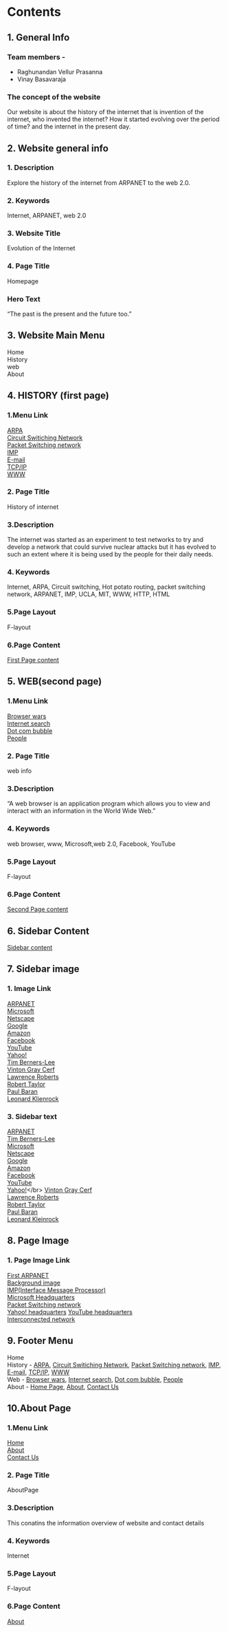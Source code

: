# Contents
## 1. General Info
### Team members - 
* Raghunandan Vellur Prasanna  
* Vinay Basavaraja
### The concept of the website
Our website is about the history of the internet that is invention of the internet, who invented the internet?  How it started evolving over the period of time? and the internet in the present day. 
## 2. Website general info
### 1.	Description
Explore the history of the internet from ARPANET to the web 2.0.
### 2.  Keywords
Internet, ARPANET, web 2.0 
### 3. Website Title
Evolution of the Internet
### 4.	Page Title
Homepage
### Hero Text
“The past is the present and the future too.”
## 3. Website Main Menu
Home  
History  
web  
About
## 4. HISTORY (first page)
### 1.Menu Link 
[ARPA](https://github.com/vinayb004/website_outline/blob/main/page-one%20content.md#arpa)  
[Circuit Switiching Network](https://github.com/vinayb004/website_outline/blob/main/page-one%20content.md#circuit-switch-network)  
[Packet Switching network](https://github.com/vinayb004/website_outline/blob/main/page-one%20content.md#packet-switching-network)  
[IMP](https://github.com/vinayb004/website_outline/blob/main/page-one%20content.md#imp-interface-message-processor)  
[E-mail](https://github.com/vinayb004/website_outline/blob/main/page-one%20content.md#e-mail)  
[TCP/IP](https://github.com/vinayb004/website_outline/blob/main/page-one%20content.md#-tcp-ip)  
[WWW](https://github.com/vinayb004/website_outline/blob/main/page-one%20content.md#-www-)
### 2. Page Title
History of internet
### 3.Description 
The internet was started as an experiment to test networks to try and develop a network that could survive nuclear attacks but it has evolved to such an extent where it is being used by the people for their daily needs. 
### 4. Keywords
Internet, ARPA, Circuit switching, Hot potato routing, packet switching network, ARPANET, IMP, UCLA, MIT, WWW, HTTP, HTML
### 5.Page Layout
F-layout
### 6.Page Content
[First Page content](https://github.com/vinayb004/website_outline/blob/page-one/page-one%20content.md)
## 5. WEB(second page)
### 1.Menu Link 
[Browser wars](https://github.com/vinayb004/website_outline/blob/page-one/page_two_content.md#browser-wars)  
[Internet search](https://github.com/vinayb004/website_outline/blob/page-one/page_two_content.md#internet-search)  
[Dot com bubble](https://github.com/vinayb004/website_outline/blob/page-one/page_two_content.md#dot-com-bubble)  
[People](https://github.com/Raghuvp01/website_outline/blob/main/page_two_content.md#People)    
### 2. Page Title
web info
### 3.Description 
“A web browser is an application program which allows you to view and interact with an information in the World Wide Web.”  
### 4. Keywords
web browser, www, Microsoft,web 2.0, Facebook, YouTube
### 5.Page Layout
F-layout
### 6.Page Content
[Second Page content](https://github.com/vinayb004/website_outline/blob/page-one/page_two_content.md)
## 6. Sidebar Content
[Sidebar content](https://github.com/Raghuvp01/website_outline/blob/page-one/Sidebar%20content.md)
## 7. Sidebar image
### 1. Image Link
[ARPANET](https://github.com/Raghuvp01/website_outline/blob/page-one/Images/Sidebar_Images/ARPANET.png "ARPANET Logo")  
[Microsoft](https://github.com/Raghuvp01/website_outline/blob/page-one/Images/Sidebar_Images/microsoft.jpg "Microsoft logo")  
[Netscape](https://github.com/Raghuvp01/website_outline/blob/page-one/Images/Sidebar_Images/Netscape-Logo.png "Netscape logo")  
[Google](https://github.com/Raghuvp01/website_outline/blob/page-one/Images/Sidebar_Images/Google.png "Google logo")  
[Amazon](https://github.com/Raghuvp01/website_outline/blob/page-one/Images/Sidebar_Images/Amazon%20logo.png "Amazon logo")   
[Facebook](https://github.com/Raghuvp01/website_outline/blob/page-one/Images/Sidebar_Images/Facebook-logo.png "Facebook logo")  
[YouTube](https://github.com/Raghuvp01/website_outline/blob/page-one/Images/Sidebar_Images/YouTube-Logo.png)   
[Yahoo!](https://github.com/Raghuvp01/website_outline/blob/page-one/Images/Sidebar_Images/Yahoo-Emblem.png "Yahoo! logo")  
[Tim Berners-Lee](https://github.com/Raghuvp01/website_outline/blob/page-one/Images/Sidebar_Images/licensed-image.jpg "Photo of Tim Berners-Lee")  
[Vinton Gray Cerf](https://github.com/Raghuvp01/website_outline/blob/page-one/Images/Sidebar_Images/V.-Cerf.jpg "Photo of Vinton Gray Cerf")  
[Lawrence Roberts](https://github.com/Raghuvp01/website_outline/blob/page-one/Images/Sidebar_Images/Larry_Roberts.jpg "Photo of Lawrence Roberts")  
[Robert Taylor](https://github.com/Raghuvp01/website_outline/blob/page-one/Images/Sidebar_Images/Bob_Taylor.jpg "Photo of Robert Taylor")  
[Paul Baran](https://github.com/Raghuvp01/website_outline/blob/page-one/Images/Sidebar_Images/Paul%20Baran_1.jpg "Photo of Paul Baran")  
[Leonard Klienrock](https://github.com/Raghuvp01/website_outline/blob/page-one/Images/Sidebar_Images/Kleinrock.jpg "Photo of Leonard Klienrock")  
### 3. Sidebar text
[ARPANET](https://github.com/Raghuvp01/website_outline/blob/page-one/Sidebar%20content.md#ARPANET)</br>
[Tim Berners-Lee](https://github.com/Raghuvp01/website_outline/blob/page-one/Sidebar%20content.md#Tim_Berners-lee)</br>
[Microsoft](https://github.com/Raghuvp01/website_outline/blob/page-one/Sidebar%20content.md#Microsoft)</br>
[Netscape](https://github.com/Raghuvp01/website_outline/blob/page-one/Sidebar%20content.md#Netscape)</br>
[Google](https://github.com/Raghuvp01/website_outline/blob/page-one/Sidebar%20content.md#Google)</br>
[Amazon](https://github.com/Raghuvp01/website_outline/blob/page-one/Sidebar%20content.md#Amazon)</br>
[Facebook](https://github.com/Raghuvp01/website_outline/blob/page-one/Sidebar%20content.md#Facebook)</br>
[YouTube](https://github.com/Raghuvp01/website_outline/blob/page-one/Sidebar%20content.md#YouTube)</br>
[Yahoo!](https://github.com/Raghuvp01/website_outline/blob/page-one/Sidebar%20content.md#Yahoo!)</br>
[Vinton Gray Cerf](https://github.com/Raghuvp01/website_outline/blob/page-one/Sidebar%20content.md#Vinton_Gray_Cerf)</br>
[Lawrence Roberts](https://github.com/Raghuvp01/website_outline/blob/page-one/Sidebar%20content.md#Lawrence_Roberts)</br>
[Robert Taylor](https://github.com/Raghuvp01/website_outline/blob/page-one/Sidebar%20content.md#Robert_Taylor)</br>
[Paul Baran](https://github.com/Raghuvp01/website_outline/blob/page-one/Sidebar%20content.md#Paul_Baran)</br>
[Leonard Kleinrock](https://github.com/Raghuvp01/website_outline/blob/page-one/Sidebar%20content.md#Leonard_Klienrock)
## 8. Page Image
### 1. Page Image Link
[First ARPANET](https://github.com/Raghuvp01/website_outline/blob/page-one/Images/Page%20images/ARPANET.jpg "Image of first ARPANET")  
[Background image](https://github.com/Raghuvp01/website_outline/blob/page-one/Images/Page%20images/speed-internet-technology-background.jpg "Backgroung image for web page")  
[IMP(Interface Message Processor)](https://github.com/Raghuvp01/website_outline/blob/page-one/Images/Page%20images/IMP.jpeg "image of IMP")  
[Microsoft Headquarters](https://github.com/Raghuvp01/website_outline/blob/page-one/Images/Page%20images/Microsoft%20Headquaters.jpeg "Image of Microsoft headquarters")  
[Packet Switching network](https://github.com/Raghuvp01/website_outline/blob/page-one/Images/Page%20images/Packet-Switching.png "Image of Packet Switching network")  
[Yahoo! headquarters](https://github.com/Raghuvp01/website_outline/blob/page-one/Images/Page%20images/Yahoo!%20headquaters.jpeg "Image of Yahoo! headquarters")
[YouTube headquarters](https://github.com/Raghuvp01/website_outline/blob/page-one/Images/Page%20images/Youtube%20company.jpeg "Image of YouTube headquarters")  
[Interconnected network](https://github.com/Raghuvp01/website_outline/blob/page-one/Images/Page%20images/interconnected%20network.jpg "Image of internet")
## 9. Footer Menu
Home  
History - [ARPA](https://github.com/vinayb004/website_outline/blob/main/page-one%20content.md#arpa), [Circuit Switiching Network](https://github.com/vinayb004/website_outline/blob/main/page-one%20content.md#circuit-switch-network), [Packet Switching network](https://github.com/vinayb004/website_outline/blob/main/page-one%20content.md#packet-switching-network), [IMP](https://github.com/vinayb004/website_outline/blob/main/page-one%20content.md#imp-interface-message-processor), [E-mail](https://github.com/vinayb004/website_outline/blob/main/page-one%20content.md#e-mail), [TCP/IP](https://github.com/vinayb004/website_outline/blob/main/page-one%20content.md#-tcp-ip), [WWW](https://github.com/vinayb004/website_outline/blob/main/page-one%20content.md#-www-)  
Web - [Browser wars](https://github.com/vinayb004/website_outline/blob/page-one/page_two_content.md#browser-wars), [Internet search](https://github.com/vinayb004/website_outline/blob/page-one/page_two_content.md#internet-search), [Dot com bubble](https://github.com/vinayb004/website_outline/blob/page-one/page_two_content.md#dot-com-bubble), [People](https://github.com/Raghuvp01/website_outline/blob/main/page_two_content.md#People)      
About - [Home Page](https://github.com/vinayb004/website_outline/blob/page-one/about.md#home-page), [About](https://github.com/vinayb004/website_outline/blob/page-one/about.md#about), [Contact Us](https://github.com/vinayb004/website_outline/blob/page-one/about.md#contact-us)  
## 10.About Page 
### 1.Menu Link 
[Home](https://github.com/vinayb004/website_outline/blob/page-one/about.md#home-page)  
[About](https://github.com/vinayb004/website_outline/blob/page-one/about.md#about)  
[Contact Us](https://github.com/vinayb004/website_outline/blob/page-one/about.md#contact-us)
### 2. Page Title
AboutPage
### 3.Description 
This conatins the information overview of website and contact details 
### 4. Keywords
Internet
### 5.Page Layout
F-layout
### 6.Page Content
[About](https://github.com/vinayb004/website_outline/blob/page-one/about.md)

